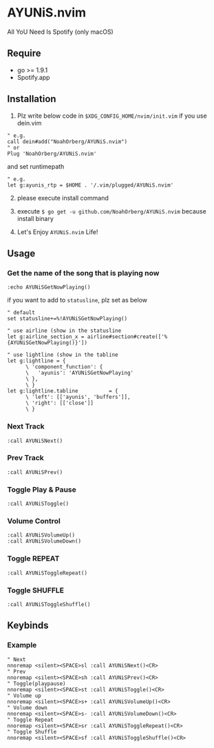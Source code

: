 # AYUNiS.nvim
All YoU Need Is Spotify (only macOS)

## Require
- go >= 1.9.1
- Spotify.app

## Installation
1. Plz write below code in `$XDG_CONFIG_HOME/nvim/init.vim` if you use dein.vim
``` vim
" e.g.
call dein#add("NoahOrberg/AYUNiS.nvim")
" or
Plug 'NoahOrberg/AYUNiS.nvim'
```
and set runtimepath
``` vim
" e.g.
let g:ayunis_rtp = $HOME . '/.vim/plugged/AYUNiS.nvim'
```

2. please execute install command

3. execute `$ go get -u github.com/NoahOrberg/AYUNiS.nvim` because install binary

4. Let's Enjoy `AYUNiS.nvim` Life!

## Usage
### Get the name of the song that is playing now
``` vim
:echo AYUNiSGetNowPlaying()
```
if you want to add to `statusline`, plz set as below
``` vim
" default
set statusline+=%!AYUNiSGetNowPlaying()

" use airline (show in the statusline
let g:airline_section_x = airline#section#create(['%{AYUNiSGetNowPlaying()}'])

" use lightline (show in the tabline
let g:lightline = {
      \ 'component_function': {
      \   'ayunis': 'AYUNiSGetNowPlaying'
      \ },
      \ }
let g:lightline.tabline          = {
      \ 'left': [['ayunis', 'buffers']],
      \ 'right': [['close']]
      \ }
```

### Next Track
``` vim
:call AYUNiSNext()
```

### Prev Track
``` vim
:call AYUNiSPrev()
```

### Toggle Play & Pause
``` vim
:call AYUNiSToggle()
```

### Volume Control
``` vim
:call AYUNiSVolumeUp()
:call AYUNiSVolumeDown()
```

### Toggle REPEAT
``` vim
:call AYUNiSToggleRepeat()
```

### Toggle SHUFFLE
``` vim
:call AYUNiSToggleShuffle()
```

## Keybinds
###  Example
``` vim
" Next
nnoremap <silent><SPACE>sl :call AYUNiSNext()<CR>
" Prev
nnoremap <silent><SPACE>sh :call AYUNiSPrev()<CR>
" Toggle(playpause)
nnoremap <silent><SPACE>st :call AYUNiSToggle()<CR>
" Volume up
nnoremap <silent><SPACE>s+ :call AYUNiSVolumeUp()<CR>
" Volume down
nnoremap <silent><SPACE>s- :call AYUNiSVolumeDown()<CR>
" Toggle Repeat
nnoremap <silent><SPACE>sr :call AYUNiSToggleRepeat()<CR>
" Toggle Shuffle
nnoremap <silent><SPACE>sf :call AYUNiSToggleShuffle()<CR>
```
